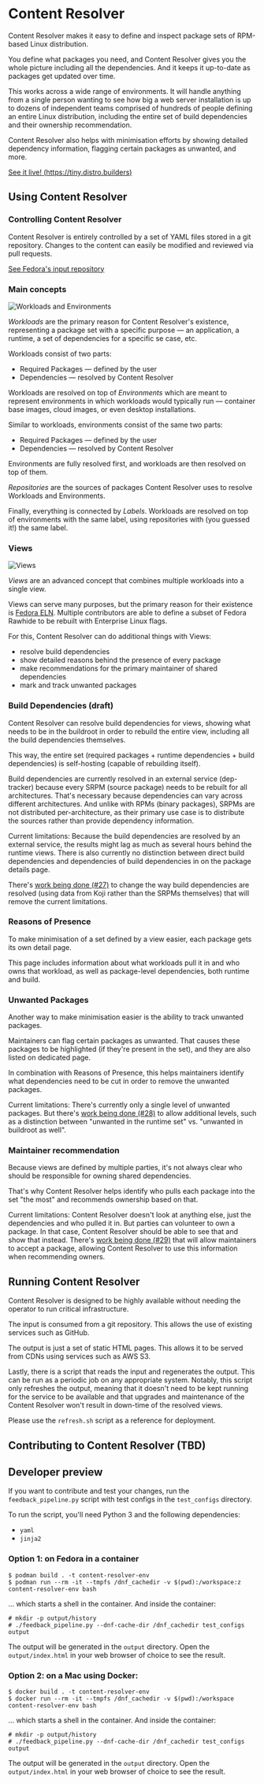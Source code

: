 # Content Resolver

Content Resolver makes it easy to define and inspect package sets of RPM-based Linux distribution.

You define what packages you need, and Content Resolver gives you the whole picture including all the dependencies. And it keeps it up-to-date as packages get updated over time.

This works across a wide range of environments. It will handle anything from a single person wanting to see how big a web server installation is up to dozens of independent teams comprised of hundreds of people defining an entire Linux distribution, including the entire set of build dependencies and their ownership recommendation.

Content Resolver also helps with minimisation efforts by showing detailed dependency information, flagging certain packages as unwanted, and more.

[See it live! (https://tiny.distro.builders)](https://tiny.distro.builders)

## Using Content Resolver

### Controlling Content Resolver

Content Resolver is entirely controlled by a set of YAML files stored in a git repository. Changes to the content can easily be modified and reviewed via pull requests.

[See Fedora's input repository](https://github.com/minimization/content-resolver-input)

### Main concepts

![Workloads and Environments](docs/img/workloads-and-envs.png)

*Workloads* are the primary reason for Content Resolver's existence, representing a package set with a specific purpose — an application, a runtime, a set of dependencies for a specific se case, etc.

Workloads consist of two parts:
* Required Packages — defined by the user
* Dependencies — resolved by Content Resolver

Workloads are resolved on top of *Environments* which are meant to represent environments in which workloads would typically run — container base images, cloud images, or even desktop installations.

Similar to workloads, environments consist of the same two parts:
* Required Packages — defined by the user
* Dependencies — resolved by Content Resolver

Environments are fully resolved first, and workloads are then resolved on top of them.

*Repositories* are the sources of packages Content Resolver uses to resolve Workloads and Environments.

Finally, everything is connected by *Labels*. Workloads are resolved on top of environments with the same label, using repositories with (you guessed it!) the same label.

### Views

![Views](docs/img/view.png)

*Views* are an advanced concept that combines multiple workloads into a single view.

Views can serve many purposes, but the primary reason for their existence is [Fedora ELN](https://docs.fedoraproject.org/en-US/eln/). Multiple contributors are able to define a subset of Fedora Rawhide to be rebuilt with Enterprise Linux flags.

For this, Content Resolver can do additional things with Views:
* resolve build dependencies
* show detailed reasons behind the presence of every package
* make recommendations for the primary maintainer of shared dependencies
* mark and track unwanted packages

### Build Dependencies (draft)

Content Resolver can resolve build dependencies for views, showing what needs to be in the buildroot in order to rebuild the entire view, including all the build dependencies themselves.

This way, the entire set (required packages + runtime dependencies + build dependencies) is self-hosting (capable of rebuilding itself).

Build dependencies are currently resolved in an external service (dep-tracker) because every SRPM (source package) needs to be rebuilt for all architectures. That's necessary because dependencies can vary across different architectures. And unlike with RPMs (binary packages), SRPMs are not distributed per-architecture, as their primary use case is to distribute the sources rather than provide dependency information.

Current limitations: Because the build dependencies are resolved by an external service, the results might lag as much as several hours behind the runtime views. There is also currently no distinction between direct build dependencies and dependencies of build dependencies in on the package details page.

There's [work being done (#27)](https://github.com/minimization/content-resolver/issues/27) to change the way build dependencies are resolved (using data from Koji rather than the SRPMs themselves) that will remove the current limitations.

### Reasons of Presence

To make minimisation of a set defined by a view easier, each package gets its own detail page.

This page includes information about what workloads pull it in and who owns that workload, as well as package-level dependencies, both runtime and build.

### Unwanted Packages

Another way to make minimisation easier is the ability to track unwanted packages.

Maintainers can flag certain packages as unwanted. That causes these packages to be highlighted (if they're present in the set), and they are also listed on dedicated page.

In combination with Reasons of Presence, this helps maintainers identify what dependencies need to be cut in order to remove the unwanted packages.

Current limitations: There's currently only a single level of unwanted packages. But there's [work being done (#28)](https://github.com/minimization/content-resolver/issues/28) to allow additional levels, such as a distinction between "unwanted in the runtime set" vs. "unwanted in buildroot as well".

### Maintainer recommendation

Because views are defined by multiple parties, it's not always clear who should be responsible for owning shared dependencies.

That's why Content Resolver helps identify who pulls each package into the set "the most" and recommends ownership based on that.

Current limitations: Content Resolver doesn't look at anything else, just the dependencies and who pulled it in. But parties can volunteer to own a package. In that case, Content Resolver should be able to see that and show that instead. There's [work being done (#29)](https://github.com/minimization/content-resolver/issues/29) that will allow maintainers to accept a package, allowing Content Resolver to use this information when recommending owners.

## Running Content Resolver

Content Resolver is designed to be highly available without needing the operator to run critical infrastructure.

The input is consumed from a git repository. This allows the use of existing services such as GitHub.

The output is just a set of static HTML pages. This allows it to be served from CDNs using services such as AWS S3.

Lastly, there is a script that reads the input and regenerates the output. This can be run as a periodic job on any appropriate system. Notably, this script only refreshes the output, meaning that it doesn't need to be kept running for the service to be available and that upgrades and maintenance of the Content Resolver won't result in down-time of the resolved views.

Please use the `refresh.sh` script as a reference for deployment.

## Contributing to Content Resolver (TBD)

## Developer preview

If you want to contribute and test your changes, run the `feedback_pipeline.py` script with test configs in the `test_configs` directory.

To run the script, you'll need Python 3 and the following dependencies:

* `yaml`
* `jinja2`

### Option 1: on Fedora in a container

```
$ podman build . -t content-resolver-env
$ podman run --rm -it --tmpfs /dnf_cachedir -v $(pwd):/workspace:z content-resolver-env bash
```

... which starts a shell in the container. And inside the container:

```
# mkdir -p output/history
# ./feedback_pipeline.py --dnf-cache-dir /dnf_cachedir test_configs output
```

The output will be generated in the `output` directory. Open the `output/index.html` in your web browser of choice to see the result.

### Option 2: on a Mac using Docker:

```
$ docker build . -t content-resolver-env
$ docker run --rm -it --tmpfs /dnf_cachedir -v $(pwd):/workspace content-resolver-env bash
```

... which starts a shell in the container. And inside the container:

```
# mkdir -p output/history
# ./feedback_pipeline.py --dnf-cache-dir /dnf_cachedir test_configs output
```

The output will be generated in the `output` directory. Open the `output/index.html` in your web browser of choice to see the result.

